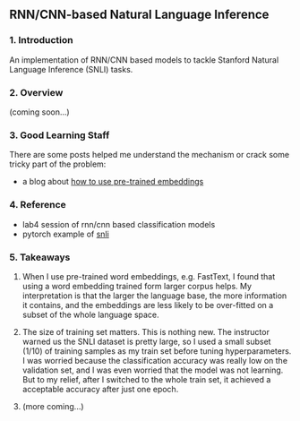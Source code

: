 ## RNN/CNN-based Natural Language Inference
### 1. Introduction
An implementation of RNN/CNN based models to tackle Stanford Natural Language Inference (SNLI) tasks. 

### 2. Overview
(coming soon...)
 
### 3. Good Learning Staff
There are some posts helped me understand the mechanism or crack some tricky part of the problem:
- a blog about [how to use pre-trained embeddings](https://medium.com/@martinpella/how-to-use-pre-trained-word-embeddings-in-pytorch-71ca59249f76)

### 4. Reference
- lab4 session of rnn/cnn based classification models
- pytorch example of [snli](https://github.com/pytorch/examples/tree/master/snli)

### 5. Takeaways
1. When I use pre-trained word embeddings, e.g. FastText, 
I found that using a word embedding trained form larger corpus helps. 
My interpretation is that the larger the language base, the more information
it contains, and the embeddings are less likely to be over-fitted on a subset
of the whole language space.

2. The size of training set matters. This is nothing new. The instructor 
warned us the SNLI dataset is pretty large, so I used a small subset (1/10)
of training samples as my train set before tuning hyperparameters. I was
worried because the classification accuracy was really low on the validation
set, and I was even worried that the model was not learning. But to my relief,
after I switched to the whole train set, it achieved a acceptable accuracy 
after just one epoch.

3. (more coming...)

